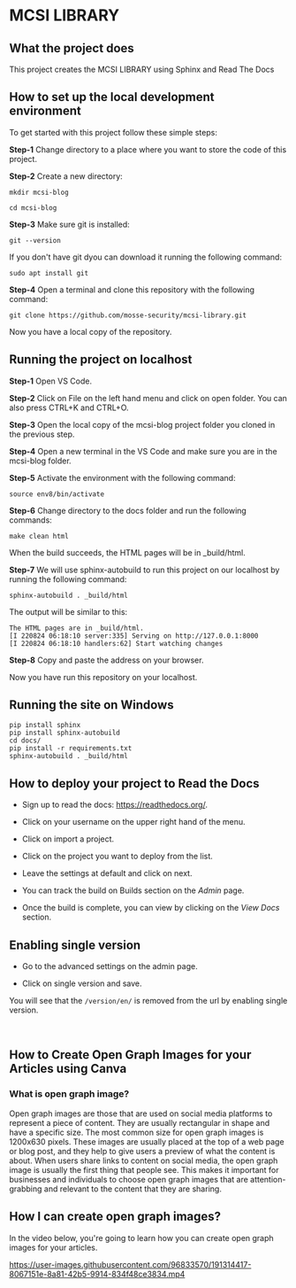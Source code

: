 # MCSI LIBRARY



## What the project does

This project creates the MCSI LIBRARY using Sphinx and Read The Docs

## How to set up the local development environment

To get started with this project follow these simple steps:

**Step-1** Change directory to a place where you want to store the code of this project.

**Step-2** Create a new directory:

`mkdir mcsi-blog`

`cd mcsi-blog`

**Step-3** Make sure git is installed:

`git --version`

If you don't have git dyou can download it running the following command:

`sudo apt install git`

**Step-4** Open a terminal and clone this repository with the following command:

`git clone https://github.com/mosse-security/mcsi-library.git`


Now you have a local copy of the repository.


## Running the project on localhost


**Step-1** Open VS Code.

**Step-2** Click on File on the left hand menu and click on open folder. You can also press CTRL+K and CTRL+O.

**Step-3** Open the local copy of the mcsi-blog project folder you cloned in the previous step.

**Step-4** Open a new terminal in the VS Code and make sure you are in the mcsi-blog folder.

**Step-5** Activate the environment with the following command:

`source env8/bin/activate`

**Step-6** Change directory to the docs folder and run the following commands:

`make clean html`

When the build succeeds, the HTML pages will be in _build/html. 

**Step-7** We will use sphinx-autobuild to run this project on our localhost by running the following command:

`sphinx-autobuild . _build/html`

The output will be similar to this:

```
The HTML pages are in _build/html.
[I 220824 06:18:10 server:335] Serving on http://127.0.0.1:8000
[I 220824 06:18:10 handlers:62] Start watching changes
```

**Step-8** Copy and paste the address on your browser.

Now you have run this repository on your localhost.

## Running the site on Windows

```
pip install sphinx
pip install sphinx-autobuild
cd docs/
pip install -r requirements.txt
sphinx-autobuild . _build/html
```

## How to deploy your project to Read the Docs


* Sign up to read the docs: https://readthedocs.org/.

* Click on your username on the upper right hand of the menu.

* Click on import a project.

* Click on the project you want to deploy from the list.

* Leave the settings at default and click on next.

* You can track the build on Builds section on the *Admin* page.

* Once the build is complete, you can view by clicking on the *View Docs* section.

## Enabling single version

* Go to the advanced settings on the admin page.

* Click on single version and save. 

You will see that the `/version/en/` is removed from the url by enabling single version.

<br>

## How to Create Open Graph Images for your Articles using Canva

### What is open graph image?

Open graph images are those that are used on social media platforms to represent a piece of content. They are usually rectangular in shape and have a specific size. The most common size for open graph images is 1200x630 pixels. These images are usually placed at the top of a web page or blog post, and they help to give users a preview of what the content is about. When users share links to content on social media, the open graph image is usually the first thing that people see. This makes it important for businesses and individuals to choose open graph images that are attention-grabbing and relevant to the content that they are sharing.

## How I can create open graph images?

In the video below, you're going to learn how you can create open graph images for your articles. 




https://user-images.githubusercontent.com/96833570/191314417-8067151e-8a81-42b5-9914-834f48ce3834.mp4




